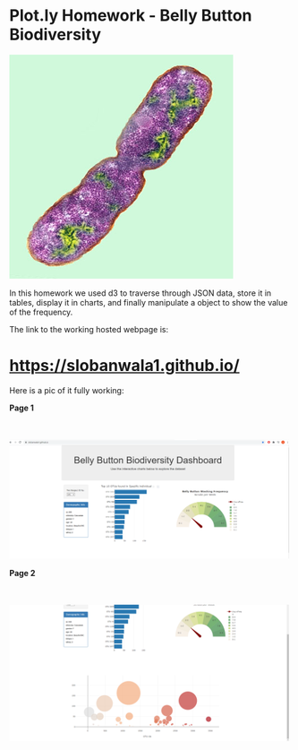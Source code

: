 # Plot.ly Homework - Belly Button Biodiversity

![Bacteria by filterforge.com](Images/bacteria.jpg)


In this homework we used d3 to traverse through JSON data,
store it in tables, display it in charts, and finally manipulate
a object to show the value of the frequency.

The link to the working hosted webpage is:

# https://slobanwala1.github.io/

Here is a pic of it fully working:

**Page 1**

<br>
<br>
<img src="Images/shanilDashboard1.PNG" width="500">

**Page 2**

<br>
<br>
<img src="Images/shanilDashboard2.PNG" width="500">
